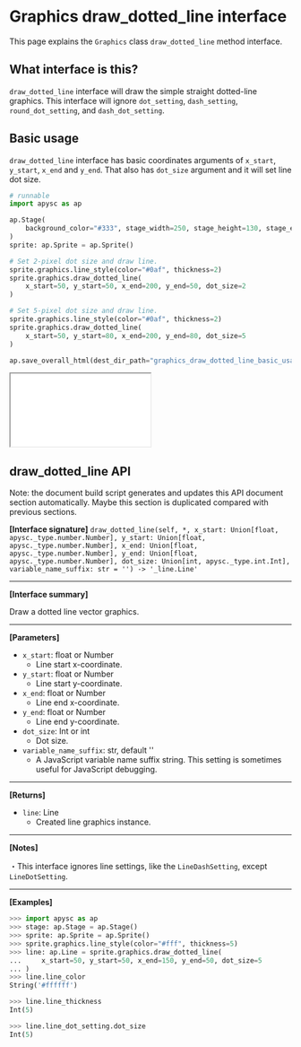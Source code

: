# Graphics draw_dotted_line interface

This page explains the `Graphics` class `draw_dotted_line` method interface.

## What interface is this?

`draw_dotted_line` interface will draw the simple straight dotted-line graphics. This interface will ignore `dot_setting`, `dash_setting`, `round_dot_setting`, and `dash_dot_setting`.

## Basic usage

`draw_dotted_line` interface has basic coordinates arguments of `x_start`, `y_start`, `x_end` and `y_end`. That also has `dot_size` argument and it will set line dot size.

```py
# runnable
import apysc as ap

ap.Stage(
    background_color="#333", stage_width=250, stage_height=130, stage_elem_id="stage"
)
sprite: ap.Sprite = ap.Sprite()

# Set 2-pixel dot size and draw line.
sprite.graphics.line_style(color="#0af", thickness=2)
sprite.graphics.draw_dotted_line(
    x_start=50, y_start=50, x_end=200, y_end=50, dot_size=2
)

# Set 5-pixel dot size and draw line.
sprite.graphics.line_style(color="#0af", thickness=2)
sprite.graphics.draw_dotted_line(
    x_start=50, y_start=80, x_end=200, y_end=80, dot_size=5
)

ap.save_overall_html(dest_dir_path="graphics_draw_dotted_line_basic_usage/")
```

<iframe src="static/graphics_draw_dotted_line_basic_usage/index.html" width="250" height="130"></iframe>


## draw_dotted_line API

<!-- Docstring: apysc._display.graphics.Graphics.draw_dotted_line -->

<span class="inconspicuous-txt">Note: the document build script generates and updates this API document section automatically. Maybe this section is duplicated compared with previous sections.</span>

**[Interface signature]** `draw_dotted_line(self, *, x_start: Union[float, apysc._type.number.Number], y_start: Union[float, apysc._type.number.Number], x_end: Union[float, apysc._type.number.Number], y_end: Union[float, apysc._type.number.Number], dot_size: Union[int, apysc._type.int.Int], variable_name_suffix: str = '') -> '_line.Line'`<hr>

**[Interface summary]**

Draw a dotted line vector graphics.<hr>

**[Parameters]**

- `x_start`: float or Number
  - Line start x-coordinate.
- `y_start`: float or Number
  - Line start y-coordinate.
- `x_end`: float or Number
  - Line end x-coordinate.
- `y_end`: float or Number
  - Line end y-coordinate.
- `dot_size`: Int or int
  - Dot size.
- `variable_name_suffix`: str, default ''
  - A JavaScript variable name suffix string. This setting is sometimes useful for JavaScript debugging.

<hr>

**[Returns]**

- `line`: Line
  - Created line graphics instance.

<hr>

**[Notes]**

 ・This interface ignores line settings, like the `LineDashSetting`, except `LineDotSetting`.<hr>

**[Examples]**

```py
>>> import apysc as ap
>>> stage: ap.Stage = ap.Stage()
>>> sprite: ap.Sprite = ap.Sprite()
>>> sprite.graphics.line_style(color="#fff", thickness=5)
>>> line: ap.Line = sprite.graphics.draw_dotted_line(
...     x_start=50, y_start=50, x_end=150, y_end=50, dot_size=5
... )
>>> line.line_color
String('#ffffff')

>>> line.line_thickness
Int(5)

>>> line.line_dot_setting.dot_size
Int(5)
```